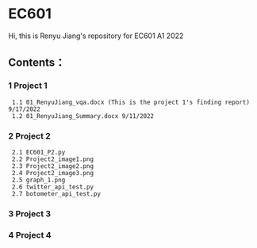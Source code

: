# EC601
Hi, this is Renyu Jiang's repository for EC601 A1 2022

## Contents：

### 1 Project 1 
     
     1.1 01_RenyuJiang_vqa.docx (This is the project 1's finding report) 9/17/2022
     1.2 01_RenyuJiang_Summary.docx 9/11/2022

### 2 Project 2

     2.1 EC601_P2.py
     2.2 Project2_image1.png
     2.3 Project2_image2.png
     2.4 Project2_image3.png
     2.5 graph_1.png
     2.6 twitter_api_test.py
     2.7 botometer_api_test.py

### 3 Project 3

### 4 Project 4
